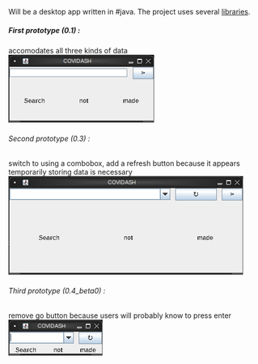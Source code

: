 Will be a desktop app written in #java. The project uses several [libraries](lib.md).

##### First prototype (0.1) :
accomodates all three kinds of data
![prototype0](prototype0.png)
###### Second prototype (0.3) :
switch to using a combobox, add a refresh button because it appears temporarily storing data is necessary
![prototype1](prototype1.png)
###### Third prototype (0.4_beta0) :
remove go button because users will probably know to press enter
![prototype2](prototype2.png)